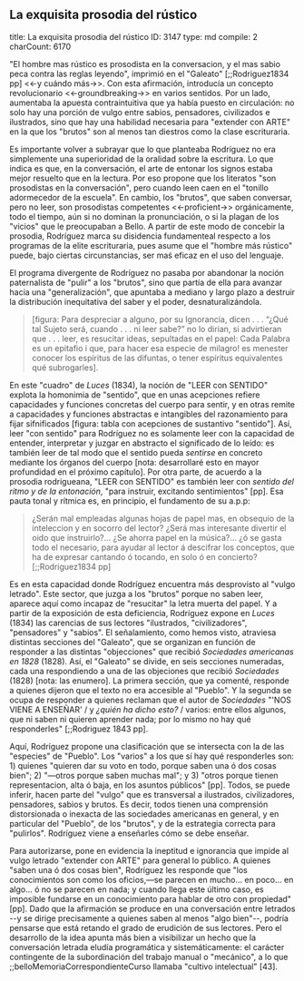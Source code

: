 ##          La exquisita prosodia del rústico

title:          La exquisita prosodia del rústico
ID:             3147
type:           md
compile:        2
charCount:      6170


"El hombre mas rústico es prosodista en la conversacion, y el mas sabio peca contra las reglas leyendo", imprimió en el "Galeato" [;;Rodriguez1834 pp] <<-y cuándo más->>. Con esta afirmación, introducía un concepto revolucionario <<-groundbreaking->> en varios sentidos. Por un lado, aumentaba la apuesta contraintuitiva que ya había puesto en circulación: no solo hay una porción de vulgo entre sabios, pensadores, civilizados e ilustrados, sino que hay una habilidad necesaria para "extender con ARTE" en la que los "brutos" son al menos tan diestros como la clase escrituraria. 

Es importante volver a subrayar que lo que planteaba Rodríguez no era simplemente una superioridad de la oralidad sobre la escritura. Lo que indica es que, en la conversación, el arte de entonar los signos estaba mejor resuelto que en la lectura. Por eso propone que los literatos "son prosodistas en la conversación", pero cuando leen caen en el "tonillo adormecedor de la escuela". En cambio, los "brutos", que saben conversar, pero no leer, son prosodistas competentes <<-proficient->> orgánicamente, todo el tiempo, aún si no dominan la pronunciación, o si la plagan de los "vicios" que le preocupaban a Bello. A partir de este modo de concebir la prosodia, Rodríguez marca su disidencia fundamenteal respecto a los programas de la elite escrituraria, pues asume que el "hombre más rústico" puede, bajo ciertas circunstancias, ser maś eficaz en el uso del lenguaje. 

El programa divergente de Rodríguez no pasaba por abandonar la noción paternalista de "pulir" a los "brutos", sino que partía de ella para avanzar hacia una "generalización", que apuntaba a mediano y largo plazo a destruir la distribución inequitativa del saber y el poder, desnaturalizándola.

>[figura: Para despreciar a alguno, por su Ignorancia, dicen . . .
“¿Qué tal Sujeto será, cuando . . . ni leer sabe?”
no lo dirian, si advirtieran que . . .
leer, es resucitar ideas, sepultadas en el papel:
Cada Palabra es un epitafio
i que, para hacer esa especie de milagro! es menester
conocer los espíritus de las difuntas,
o tener espíritus equivalentes qué subrogarles].

En este "cuadro" de *Luces* (1834), la noción de "LEER con SENTIDO" explota la homonimia de "sentido", que en unas acepciones refiere capacidades y funciones concretas del cuerpo para sentir, y en otras remite a capacidades y funciones abstractas e intangibles del razonamiento para fijar sifnificados [figura: tabla con acepciones de sustantivo "sentido"]. Así, leer "con sentido" para Rodríguez no es solamente leer con la capacidad de entender, interpretar y juzgar en abstracto el significado de lo leído: es también leer de tal modo que el sentido pueda *sentirse* en concreto mediante los órganos del cuerpo [nota: desarrollaré esto en mayor profundidad en el próximo capítulo]. Por otra parte, de acuerdo a la prosodia rodrigueana, "LEER con SENTIDO" es también leer con *sentido del ritmo y de la entonación*, "para instruir, excitando sentimientos" [pp]. Esa pauta tonal y rítmica es, en principio, el fundamento de su a.p.p:
  
  >¿Serán mal empleadas algunas hojas de papel mas, en obsequio de la inteleccion y en socorro del lector? ¿Será mas interesante divertir el oido que instruirlo?... ¿Se ahorra papel en la música?... ¿ó se gasta todo el necesario, para ayudar al lector á descifrar los conceptos, que ha de expresar cantando ó tocando, en solo ó en concierto? [;;Rodriguez1834 pp]

Es en esta capacidad donde Rodríguez encuentra más desprovisto al "vulgo letrado". Este sector, que juzga a los "brutos" porque no saben leer, aparece aquí como incapaz de "resucitar" la letra muerta del papel. Y a partir de la exposición de esta deficiencia, Rodríguez expone en *Luces* (1834) las carencias de sus lectores "ilustrados, "civilizadores", "pensadores" y "sabios". El señalamiento, como hemos visto, atraviesa distintas secciones del "Galeato", que se organizan en función de responder a las distintas "objecciones" que recibió  *Sociedades americanas en 1828* (1828).  Así, el "Galeato" se divide, en seis secciones numeradas, cada una respondiendo a una de las objeciones que recibió *Sociedades* (1828) [nota: las enumero]. La primera sección, que ya comenté, responde a quienes dijeron que el texto no era accesible al "Pueblo". Y la segunda se ocupa de responder a quienes reclaman que el autor de *Sociedades* "'NOS VIENE A ENSEÑAR' / y *¿quién ha dicho esto?* / varios: entre ellos algunos, que ni saben ni quieren aprender nada; por lo mismo no hay qué responderles" [;;Rodriguez 1843 pp]. 

Aquí, Rodríguez propone una clasificación que se intersecta con la de las "especies" de "Pueblo". Los "varios" a los que sí hay qué responderles son: 1) quienes "quieren dar su voto en todo, porque saben una ó dos cosas bien"; 2) "—otros porque saben muchas mal"; y 3) "otros porque tienen representacion, alta ó baja, en los asuntos públicos" [pp]. Todos, se puede inferir, hacen parte del "vulgo" que es transversal a ilustrados, civilizadores, pensadores, sabios y brutos. Es decir, todos tienen una comprensión distorsionada o inexacta de las sociedades americanas en general, y en particular del "Pueblo", de los "brutos", y de la estrategia correcta para "pulirlos". Rodríguez viene a enseñarles cómo se debe enseñar.

Para autorizarse, pone en evidencia la ineptitud e ignorancia que impide al vulgo letrado "extender con ARTE" para general lo público. A quienes "saben una ó dos cosas bien", Rodríguez les responde que "los conocimientos son como los oficios,—se parecen en mucho… en poco… en algo… ó no se parecen en nada; y cuando llega este último caso, es imposible fundarse en un conocimiento para hablar de otro con propiedad" [pp]. Dado que la afirmación se produce en una conversación entre letrados --y se dirige precisamente a quienes saben al menos "algo bien"--, podría pensarse que está retando el grado de erudición de sus lectores. Pero el desarrollo de la idea apunta más bien a visibilizar un hecho que la conversación letrada eludía programática y sistemáticamente: el carácter contingente de la subordinación del trabajo manual o "mecánico", a lo que ;;belloMemoriaCorrespondienteCurso llamaba "cultivo intelectual" [43].